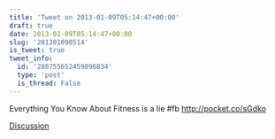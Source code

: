 ```yaml
---
title: 'Tweet on 2013-01-09T05:14:47+00:00'
draft: true
date: 2013-01-09T05:14:47+00:00
slug: '201301090514'
is_tweet: true
tweet_info:
  id: '288755652459896834'
  type: 'post'
  is_thread: False
---
```




Everything You Know About Fitness is a lie #fb <http://pocket.co/sGdko>

[Discussion](https://x.com/sytelus/status/288755652459896834)
